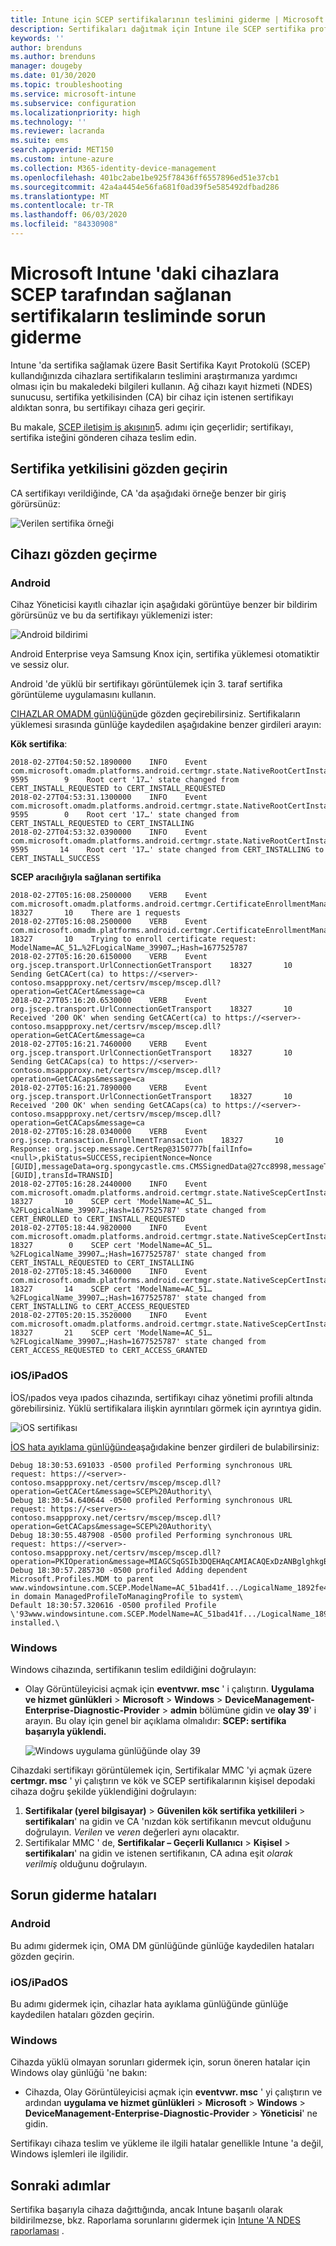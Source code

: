 ```yaml
---
title: Intune için SCEP sertifikalarının teslimini giderme | Microsoft Docs
description: Sertifikaları dağıtmak için Intune ile SCEP sertifika profillerini kullanırken CA 'dan bir cihaza sertifika tesliminde sorun giderin.
keywords: ''
author: brenduns
ms.author: brenduns
manager: dougeby
ms.date: 01/30/2020
ms.topic: troubleshooting
ms.service: microsoft-intune
ms.subservice: configuration
ms.localizationpriority: high
ms.technology: ''
ms.reviewer: lacranda
ms.suite: ems
search.appverid: MET150
ms.custom: intune-azure
ms.collection: M365-identity-device-management
ms.openlocfilehash: 401bc2abe1be925f78436ff6557896ed51e37cb1
ms.sourcegitcommit: 42a4a4454e56fa681f0ad39f5e585492dfbad286
ms.translationtype: MT
ms.contentlocale: tr-TR
ms.lasthandoff: 06/03/2020
ms.locfileid: "84330908"
---
```

# <a name="troubleshoot-the-delivery-of-certificates-provisioned-by-scep-to-devices-in-microsoft-intune"></a>Microsoft Intune 'daki cihazlara SCEP tarafından sağlanan sertifikaların tesliminde sorun giderme

Intune 'da sertifika sağlamak üzere Basit Sertifika Kayıt Protokolü (SCEP) kullandığınızda cihazlara sertifikaların teslimini araştırmanıza yardımcı olması için bu makaledeki bilgileri kullanın. Ağ cihazı kayıt hizmeti (NDES) sunucusu, sertifika yetkilisinden (CA) bir cihaz için istenen sertifikayı aldıktan sonra, bu sertifikayı cihaza geri geçirir.

Bu makale, [SCEP iletişim iş akışının](troubleshoot-scep-certificate-profiles.md)5. adımı için geçerlidir; sertifikayı, sertifika isteğini gönderen cihaza teslim edin.

## <a name="review-the-certification-authority"></a>Sertifika yetkilisini gözden geçirin

CA sertifikayı verildiğinde, CA 'da aşağıdaki örneğe benzer bir giriş görürsünüz:

![Verilen sertifika örneği](../protect/media/troubleshoot-scep-certificate-delivery/certificate-authority.png)

## <a name="review-the-device"></a>Cihazı gözden geçirme

### <a name="android"></a>Android

Cihaz Yöneticisi kayıtlı cihazlar için aşağıdaki görüntüye benzer bir bildirim görürsünüz ve bu da sertifikayı yüklemenizi ister:

![Android bildirimi](../protect/media/troubleshoot-scep-certificate-delivery/android-notification.png)

Android Enterprise veya Samsung Knox için, sertifika yüklemesi otomatiktir ve sessiz olur.

Android 'de yüklü bir sertifikayı görüntülemek için 3. taraf sertifika görüntüleme uygulamasını kullanın.

[CIHAZLAR OMADM günlüğünü](troubleshoot-scep-certificate-profiles.md#logs-for-android-devices)de gözden geçirebilirsiniz. Sertifikaların yüklemesi sırasında günlüğe kaydedilen aşağıdakine benzer girdileri arayın:

**Kök sertifika**:

```
2018-02-27T04:50:52.1890000    INFO    Event     com.microsoft.omadm.platforms.android.certmgr.state.NativeRootCertInstallStateMachine     9595        9    Root cert '17…' state changed from CERT_INSTALL_REQUESTED to CERT_INSTALL_REQUESTED
2018-02-27T04:53:31.1300000    INFO    Event     com.microsoft.omadm.platforms.android.certmgr.state.NativeRootCertInstallStateMachine     9595        0    Root cert '17…' state changed from CERT_INSTALL_REQUESTED to CERT_INSTALLING
2018-02-27T04:53:32.0390000    INFO    Event     com.microsoft.omadm.platforms.android.certmgr.state.NativeRootCertInstallStateMachine     9595       14    Root cert '17…' state changed from CERT_INSTALLING to CERT_INSTALL_SUCCESS
```

**SCEP aracılığıyla sağlanan sertifika**

```
2018-02-27T05:16:08.2500000    VERB    Event     com.microsoft.omadm.platforms.android.certmgr.CertificateEnrollmentManager    18327       10    There are 1 requests
2018-02-27T05:16:08.2500000    VERB    Event     com.microsoft.omadm.platforms.android.certmgr.CertificateEnrollmentManager    18327       10    Trying to enroll certificate request: ModelName=AC_51…%2FLogicalName_39907…;Hash=1677525787
2018-02-27T05:16:20.6150000    VERB    Event     org.jscep.transport.UrlConnectionGetTransport    18327       10    Sending GetCACert(ca) to https://<server>-contoso.msappproxy.net/certsrv/mscep/mscep.dll?operation=GetCACert&message=ca
2018-02-27T05:16:20.6530000    VERB    Event     org.jscep.transport.UrlConnectionGetTransport    18327       10    Received '200 OK' when sending GetCACert(ca) to https://<server>-contoso.msappproxy.net/certsrv/mscep/mscep.dll?operation=GetCACert&message=ca
2018-02-27T05:16:21.7460000    VERB    Event     org.jscep.transport.UrlConnectionGetTransport    18327       10    Sending GetCACaps(ca) to https://<server>-contoso.msappproxy.net/certsrv/mscep/mscep.dll?operation=GetCACaps&message=ca
2018-02-27T05:16:21.7890000    VERB    Event     org.jscep.transport.UrlConnectionGetTransport    18327       10    Received '200 OK' when sending GetCACaps(ca) to https://<server>-contoso.msappproxy.net/certsrv/mscep/mscep.dll?operation=GetCACaps&message=ca
2018-02-27T05:16:28.0340000    VERB    Event     org.jscep.transaction.EnrollmentTransaction    18327       10    Response: org.jscep.message.CertRep@3150777b[failInfo=<null>,pkiStatus=SUCCESS,recipientNonce=Nonce [GUID],messageData=org.spongycastle.cms.CMSSignedData@27cc8998,messageType=CERT_REP,senderNonce=Nonce [GUID],transId=TRANSID]
2018-02-27T05:16:28.2440000    INFO    Event     com.microsoft.omadm.platforms.android.certmgr.state.NativeScepCertInstallStateMachine    18327       10    SCEP cert 'ModelName=AC_51…%2FLogicalName_39907…;Hash=1677525787' state changed from CERT_ENROLLED to CERT_INSTALL_REQUESTED
2018-02-27T05:18:44.9820000    INFO    Event     com.microsoft.omadm.platforms.android.certmgr.state.NativeScepCertInstallStateMachine    18327        0    SCEP cert 'ModelName=AC_51…%2FLogicalName_39907…;Hash=1677525787' state changed from CERT_INSTALL_REQUESTED to CERT_INSTALLING
2018-02-27T05:18:45.3460000    INFO    Event     com.microsoft.omadm.platforms.android.certmgr.state.NativeScepCertInstallStateMachine    18327       14    SCEP cert 'ModelName=AC_51…%2FLogicalName_39907…;Hash=1677525787' state changed from CERT_INSTALLING to CERT_ACCESS_REQUESTED
2018-02-27T05:20:15.3520000    INFO    Event     com.microsoft.omadm.platforms.android.certmgr.state.NativeScepCertInstallStateMachine    18327       21    SCEP cert 'ModelName=AC_51…%2FLogicalName_39907…;Hash=1677525787' state changed from CERT_ACCESS_REQUESTED to CERT_ACCESS_GRANTED
```

### <a name="iosipados"></a>iOS/iPadOS

İOS/ıpados veya ıpados cihazında, sertifikayı cihaz yönetimi profili altında görebilirsiniz. Yüklü sertifikalara ilişkin ayrıntıları görmek için ayrıntıya gidin.

![iOS sertifikası](../protect/media/troubleshoot-scep-certificate-delivery/ios-certificate.png)

[İOS hata ayıklama günlüğünde](troubleshoot-scep-certificate-profiles.md#logs-for-ios-and-ipados-devices)aşağıdakine benzer girdileri de bulabilirsiniz:

```
Debug 18:30:53.691033 -0500 profiled Performing synchronous URL request: https://<server>-contoso.msappproxy.net/certsrv/mscep/mscep.dll?operation=GetCACert&message=SCEP%20Authority\  
Debug 18:30:54.640644 -0500 profiled Performing synchronous URL request: https://<server>-contoso.msappproxy.net/certsrv/mscep/mscep.dll?operation=GetCACaps&message=SCEP%20Authority\ 
Debug 18:30:55.487908 -0500 profiled Performing synchronous URL request: https://<server>-contoso.msappproxy.net/certsrv/mscep/mscep.dll?operation=PKIOperation&message=MIAGCSqGSIb3DQEHAqCAMIACAQExDzANBglghkgBZQMEAgMFADCABgkqhkiG9w0BBwGggCSABIIZfzCABgkqhkiG9w0BBwOggDCAAgEAMYIBgjCCAX4CAQAwZjBPMRUwEwYKCZImiZPyLGQBGRYFbG9jYWwxHDAaBgoJkiaJk/IsZAEZFgxmb3VydGhjb2ZmZWUxGDAWBgNVBAMTD0ZvdXJ0aENvZmZlZSBDQQITaAAAAAmaneVjEPlcTwAAAAAACTANBgkqhkiG9w0BAQEFAASCAQCqfsOYpuBToerQLkw/tl4tH9E+97TBTjGQN9NCjSgb78fF6edY0pNDU+PH4RB356wv3rfZi5IiNrVu5Od4k6uK4w0582ZM2n8NJFRY7KWSNHsmTIWlo/Vcr4laAtq5rw+CygaYcefptcaamkjdLj07e/Uk4KsetGo7ztPVjSEFwfRIfKv474dLDmPqp0ZwEWRQG 
Debug 18:30:57.285730 -0500 profiled Adding dependent Microsoft.Profiles.MDM to parent www.windowsintune.com.SCEP.ModelName=AC_51bad41f.../LogicalName_1892fe4c...;Hash=-912418295 in domain ManagedProfileToManagingProfile to system\ 
Default 18:30:57.320616 -0500 profiled Profile \'93www.windowsintune.com.SCEP.ModelName=AC_51bad41f.../LogicalName_1892fe4c...;Hash=-912418295\'94 installed.\ 
```

### <a name="windows"></a>Windows

Windows cihazında, sertifikanın teslim edildiğini doğrulayın:

- Olay Görüntüleyicisi açmak için **eventvwr. msc** ' i çalıştırın. **Uygulama ve hizmet günlükleri**  >  **Microsoft**  >  **Windows**  >  **DeviceManagement-Enterprise-Diagnostic-Provider**  >  **admin** bölümüne gidin ve **olay 39**' i arayın. Bu olay için genel bir açıklama olmalıdır: **SCEP: sertifika başarıyla yüklendi.**

   ![Windows uygulama günlüğünde olay 39](../protect/media/troubleshoot-scep-certificate-delivery/device-app-log.png)

Cihazdaki sertifikayı görüntülemek için, Sertifikalar MMC 'yi açmak üzere **certmgr. msc** ' yi çalıştırın ve kök ve SCEP sertifikalarının kişisel depodaki cihaza doğru şekilde yüklendiğini doğrulayın:

   1. **Sertifikalar (yerel bilgisayar)**  >  **Güvenilen kök sertifika yetkilileri**  >  **sertifikaları**' na gidin ve CA 'nızdan kök sertifikanın mevcut olduğunu doğrulayın. *Verilen* ve *veren* değerleri aynı olacaktır.
   2. Sertifikalar MMC ' de, **Sertifikalar – Geçerli Kullanıcı**  >  **Kişisel**  >  **sertifikaları**' na gidin ve istenen sertifikanın, CA adına eşit *olarak verilmiş* olduğunu doğrulayın.

## <a name="troubleshoot-failures"></a>Sorun giderme hataları

### <a name="android"></a>Android

Bu adımı gidermek için, OMA DM günlüğünde günlüğe kaydedilen hataları gözden geçirin.

### <a name="iosipados"></a>iOS/iPadOS

Bu adımı gidermek için, cihazlar hata ayıklama günlüğünde günlüğe kaydedilen hataları gözden geçirin.

### <a name="windows"></a>Windows

Cihazda yüklü olmayan sorunları gidermek için, sorun öneren hatalar için Windows olay günlüğü 'ne bakın:

- Cihazda, Olay Görüntüleyicisi açmak için **eventvwr. msc** ' yi çalıştırın ve ardından **uygulama ve hizmet günlükleri**  >  **Microsoft**  >  **Windows**  >  **DeviceManagement-Enterprise-Diagnostic-Provider**  >  **Yöneticisi**' ne gidin.

Sertifikayı cihaza teslim ve yükleme ile ilgili hatalar genellikle Intune 'a değil, Windows işlemleri ile ilgilidir.

## <a name="next-steps"></a>Sonraki adımlar

Sertifika başarıyla cihaza dağıttığında, ancak Intune başarılı olarak bildirilmezse, bkz. Raporlama sorunlarını gidermek için [Intune 'A NDES raporlaması](troubleshoot-scep-certificate-reporting.md) .
